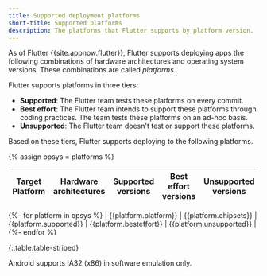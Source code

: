 ```yaml
---
title: Supported deployment platforms
short-title: Supported platforms
description: The platforms that Flutter supports by platform version.
---
```


As of Flutter {{site.appnow.flutter}},
Flutter supports deploying apps the following combinations of
hardware architectures and operating system versions.
These combinations are called _platforms_.

Flutter supports platforms in three tiers:

* **Supported**: The Flutter team tests these platforms on every commit.
* **Best effort**: The Flutter team intends to support these platforms
  through coding practices. The team tests these platforms on an ad-hoc basis.
* **Unsupported**: The Flutter team doesn't test or support these platforms.

Based on these tiers, Flutter supports deploying to the following platforms.

{% assign opsys = platforms %}

<div class="table-wrapper">

| Target Platform | Hardware architectures | Supported versions | Best effort versions | Unsupported versions |
|---|:---:|:---:|:---:|:---:|
{%- for platform in opsys %}
  | {{platform.platform}} | {{platform.chipsets}} | {{platform.supported}} | {{platform.besteffort}} | {{platform.unsupported}} |
{%- endfor %}

{:.table.table-striped}

</div>

Android supports IA32 (x86) in software emulation only.  
